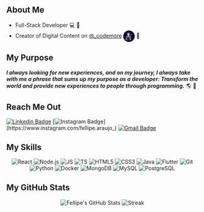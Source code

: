 ## About Me

* Full-Stack Developer :computer: :iphone:
* Creator of Digital Content on [@_codemore](https://www.instagram.com/_codemore) <img src="LogoBackground.svg" width="30" align="center" /> :purple_heart:

## My Purpose

***I always looking for new experiences, and on my journey, I always take with me a phrase that sums up my purpose as a developer: Transform the world and provide new experiences to people through programming.*** :earth_americas: :blue_heart:

## Reach Me Out

[![Linkedin Badge](https://img.shields.io/badge/-LinkedIn-blue?style=flat-square&logo=Linkedin&logoColor=white&link=https://www.linkedin.com/in/fellipearaujo)](https://www.linkedin.com/in/fellipearaujo)
[![Instagram Badge](https://img.shields.io/badge/-Instagram-B353A5?style=flat-square&labelColor=B353A5&logo=instagram&logoColor=white&link=https://www.instagram.com/fellipe.araujo_)](https://www.instagram.com/fellipe.araujo_)
[![Gmail Badge](https://img.shields.io/badge/-fellipe.eng.soft@gmail.com-EA4635?style=flat-square&logo=Gmail&logoColor=white&link=mailto:fellipe.eng.soft@gmail.com)](mailto:fellipe.eng.soft@gmail.com)

## My Skills

<p align="center">
  <img src="https://img.shields.io/badge/-React-090909?style=flat-square&logo=React&logoColor=61DAFB" alt="React" />
  <img src="https://img.shields.io/badge/-Node.js-090909?style=flat-square&logo=Node.js&logoColor=339933" alt="Node.js" />
  <img src="https://img.shields.io/badge/-JavaScript-090909?style=flat-square&logo=JavaScript&logoColor=F7DF1E" alt="JS" />
  <img src="https://img.shields.io/badge/-TypeScript-090909?style=flat-square&logo=TypeScript&logoColor=3178C6" alt="TS" />
  <img src="https://img.shields.io/badge/-HTML5-090909?style=flat-square&logo=HTML5&logoColor=E34F26" alt="HTML5" />
  <img src="https://img.shields.io/badge/-CSS3-090909?style=flat-square&logo=CSS3&logoColor=1572B6" alt="CSS3" />
  <img src="https://img.shields.io/badge/-Java-090909?style=flat-square&logo=Java&logoColor=FFFFFF" alt="Java" />
  <img src="https://img.shields.io/badge/-Flutter-090909?style=flat-square&logo=Flutter&logoColor=02569B" alt="Flutter" />
  <img src="https://img.shields.io/badge/-Git-090909?style=flat-square&logo=Git&logoColor=F05032" alt="Git" />
  <img src="https://img.shields.io/badge/-Python-090909?style=flat-square&logo=Python&logoColor=3776AB" alt="Python" />
  <img src="https://img.shields.io/badge/-Docker-090909?style=flat-square&logo=Docker&logoColor=2496ED" alt="Docker" />
  <img src="https://img.shields.io/badge/-MongoDB-090909?style=flat-square&logo=MongoDB&logoColor=47A248" alt="MongoDB" />
  <img src="https://img.shields.io/badge/-MySQL-090909?style=flat-square&logo=MySQL&logoColor=4479A1" alt="MySQL" />
  <img src="https://img.shields.io/badge/-PostgreSQL-090909?style=flat-square&logo=PostgreSQL&logoColor=336791" alt="PostgreSQL" />
</p>

## My GitHub Stats

<p align="center">
  <img align="center" src="https://github-readme-stats.vercel.app/api?username=fellipe-araujo&hide=stars&show_icons=true&theme=gotham&count_private=true&include_all_commits=true&border_color=4FA889&disable_animations=false&custom_title=Fellipe's GitHub Stats" alt="Fellipe's GitHub Stats" title="Fellipe's GitHub Stats" width="440px"  />
  <img align="center" src="https://github-readme-streak-stats.herokuapp.com/?user=fellipe-araujo&theme=gotham&border=4FA889" alt="Streak" title="Streak" width="380px" />
</p>

<!--
**fellipe-araujo/fellipe-araujo** is a ✨ _special_ ✨ repository because its `README.md` (this file) appears on your GitHub profile.

Here are some ideas to get you started:

- 🔭 I’m currently working on ...
- 🌱 I’m currently learning ...
- 👯 I’m looking to collaborate on ...
- 🤔 I’m looking for help with ...
- 💬 Ask me about ...
- 📫 How to reach me: ...
- 😄 Pronouns: ...
- ⚡ Fun fact: ...
-->
